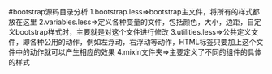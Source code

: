 #bootstrap源码目录分析
1.bootstrap.less=>bootstrap主文件，将所有的样式都放在这里
2.variables.less=>定义各种变量的文件，包括颜色，大小，边距，自定义bootstrap样式时，主要就是对这个文件进行修改
3.utilities.less=>公共定义文件，即各种公用的动作，例如左浮动，右浮动等动作，HTML标签只要加上这个文件中的动作就可以产生相应的效果
4.mixin文件夹=>主要定义了不同的组件的具体的样式
